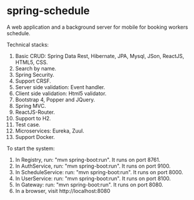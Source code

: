 # spring-schedule
A web application and a background server for mobile for booking workers schedule.

Technical stacks:
1. Basic CRUD: Spring Data Rest, Hibernate, JPA, Mysql, JSon, ReactJS, HTML5, CSS.
2. Search by name.
3. Spring Security.
4. Support CRSF.
5. Server side validation: Event handler.
6. Client side validation: Html5 validator. 
7. Bootstrap 4, Popper and JQuery.
8. Spring MVC.
9. ReactJS-Router.
10. Support to H2.
11. Test case.
12. Microservices: Eureka, Zuul.
13. Support Docker.


To start the system:
1. In Registry, run: "mvn spring-boot:run". It runs on port 8761.
2. In AuthService, run: "mvn spring-boot:run". It runs on port 9100.
3. In ScheduleService: run: "mvn spring-boot:run". It runs on port 8000.
4. In UserService: run: "mvn spring-boot:run". It runs on port 8100.
5. In Gateway: run: "mvn spring-boot:run". It runs on port 8080.
6. In a browser, visit http://localhost:8080
